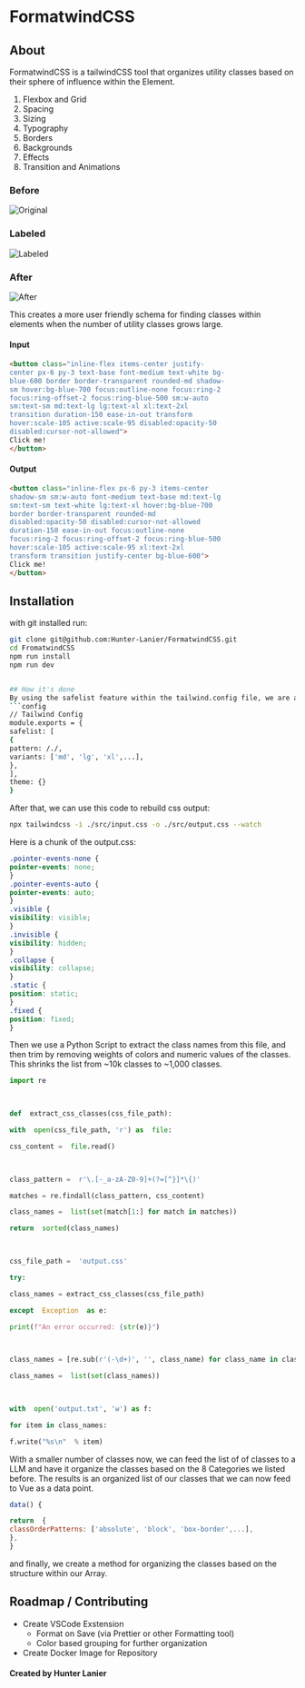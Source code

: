 

# FormatwindCSS
## About
FormatwindCSS is a tailwindCSS tool that organizes utility classes based on their sphere of influence within the Element.
1. Flexbox and Grid
2. Spacing
3. Sizing
4. Typography
5. Borders
6. Backgrounds
7. Effects
8. Transition and Animations

### Before
![Original](./screenshots/before_view.png)

### Labeled
![Labeled](./screenshots/labeled_view.png)

### After
![After](./screenshots/after_view.png)

This creates a more user friendly schema for finding classes within elements when the number of utility classes grows large.

#### Input
```html
<button class="inline-flex items-center justify-
center px-6 py-3 text-base font-medium text-white bg-
blue-600 border border-transparent rounded-md shadow-
sm hover:bg-blue-700 focus:outline-none focus:ring-2
focus:ring-offset-2 focus:ring-blue-500 sm:w-auto 
sm:text-sm md:text-lg lg:text-xl xl:text-2xl 
transition duration-150 ease-in-out transform 
hover:scale-105 active:scale-95 disabled:opacity-50 
disabled:cursor-not-allowed">
Click me!
</button>

```
#### Output
```html
<button class="inline-flex px-6 py-3 items-center
shadow-sm sm:w-auto font-medium text-base md:text-lg 
sm:text-sm text-white lg:text-xl hover:bg-blue-700
border border-transparent rounded-md 
disabled:opacity-50 disabled:cursor-not-allowed
duration-150 ease-in-out focus:outline-none
focus:ring-2 focus:ring-offset-2 focus:ring-blue-500 
hover:scale-105 active:scale-95 xl:text-2xl
transform transition justify-center bg-blue-600">
Click me!
</button>
```

## Installation

with git installed run: 
```bash
git clone git@github.com:Hunter-Lanier/FormatwindCSS.git
cd FromatwindCSS
npm run install
npm run dev


## How it's done
By using the safelist feature within the tailwind.config file, we are able to generate a list of all possible CSS Classes.
```config
// Tailwind Config  
module.exports = {  
safelist: [  
{  
pattern: /./,  
variants: ['md', 'lg', 'xl',...],
},  
],  
theme: {}  
}
```
After that, we can use this code to rebuild css output:
```bash
npx tailwindcss -i ./src/input.css -o ./src/output.css --watch
```
Here is a chunk of the output.css: 
```css
.pointer-events-none {
pointer-events: none;
}
.pointer-events-auto {
pointer-events: auto;
}
.visible {
visibility: visible;
}
.invisible {
visibility: hidden;
}
.collapse {
visibility: collapse;
} 
.static {
position: static;
}
.fixed {
position: fixed;
}
```
Then we use a Python Script to extract the class names from this file, and then trim by removing weights of colors and numeric values of the classes. This shrinks the list from ~10k classes to ~1,000 classes.
```python
import re

  

def  extract_css_classes(css_file_path):

with  open(css_file_path, 'r') as  file:

css_content =  file.read()

  

class_pattern =  r'\.[-_a-zA-Z0-9]+(?=[^}]*\{)'

matches = re.findall(class_pattern, css_content)

class_names =  list(set(match[1:] for match in matches))

return  sorted(class_names)

  

css_file_path =  'output.css'

try:

class_names = extract_css_classes(css_file_path)

except  Exception  as e:

print(f"An error occurred: {str(e)}")

  

class_names = [re.sub(r'(-\d+)', '', class_name) for class_name in class_names]

class_names =  list(set(class_names))

  

with  open('output.txt', 'w') as f:

for item in class_names:

f.write("%s\n"  % item)
```
With a smaller number of classes now, we can feed the list of of classes to a LLM and have it organize the classes based on the 8 Categories we listed before. The results is an organized list of our classes that we can now feed to Vue as a data point.
```javascript
data() {

return  {
classOrderPatterns: ['absolute', 'block', 'box-border',...],
},
}
```
and finally, we create a method for organizing the classes based on the structure within our Array.

## Roadmap / Contributing
* Create VSCode Exstension
	* Format on Save (via Prettier or other Formatting tool)
	* Color based grouping for further organization
* Create Docker Image for Repository


#### Created by Hunter Lanier
